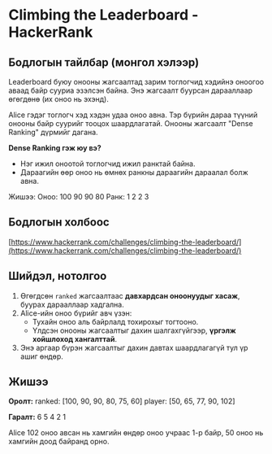 # Climbing the Leaderboard - HackerRank

## Бодлогын тайлбар (монгол хэлээр)

Leaderboard буюу онооны жагсаалтад зарим тоглогчид хэдийнэ оноогоо аваад байр сууриа эзэлсэн байна. Энэ жагсаалт буурсан дарааллаар өгөгдөнө (их оноо нь эхэнд).

Alice гэдэг тоглогч хэд хэдэн удаа оноо авна. Тэр бүрийн дараа түүний онооны байр суурийг тооцох шаардлагатай. Онооны жагсаалт "Dense Ranking" дүрмийг дагана.

**Dense Ranking гэж юу вэ?**

- Нэг ижил оноотой тоглогчид ижил ранктай байна.
- Дараагийн өөр оноо нь өмнөх ранкны дараагийн дараалал болж авна.

Жишээ:
Оноо: 100 90 90 80
Ранк: 1 2 2 3

## Бодлогын холбоос

[https://www.hackerrank.com/challenges/climbing-the-leaderboard/](https://www.hackerrank.com/challenges/climbing-the-leaderboard/)

## Шийдэл, нотолгоо

1. Өгөгдсөн `ranked` жагсаалтаас **давхардсан оноонуудыг хасаж**, буурах дарааллаар хадгална.
2. Alice-ийн оноо бүрийг авч үзэн:
   - Тухайн оноо аль байрлалд тохирохыг тогтооно.
   - Үлдсэн онооны жагсаалтыг дахин шалгахгүйгээр, **үргэлж хойшлоход хангалттай**.
3. Энэ аргаар бүрэн жагсаалтыг дахин давтах шаардлагагүй тул үр ашиг өндөр.

## Жишээ

**Оролт:**
ranked: [100, 90, 90, 80, 75, 60]
player: [50, 65, 77, 90, 102]

**Гаралт:**
6
5
4
2
1

Alice 102 оноо авсан нь хамгийн өндөр оноо учраас 1-р байр, 50 оноо нь хамгийн доод байранд орно.
